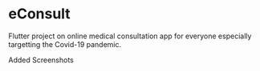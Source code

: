 # eConsult


Flutter project on online medical consultation app for everyone especially targetting the Covid-19 pandemic.



Added Screenshots


